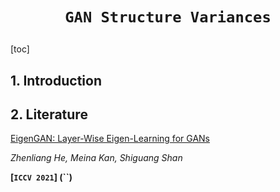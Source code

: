 # <p align=center>`GAN Structure Variances` </p>

[toc]

## 1. Introduction



## 2. Literature

[EigenGAN: Layer-Wise Eigen-Learning for GANs](https://arxiv.org/pdf/2104.12476)  

*Zhenliang He, Meina Kan, Shiguang Shan*  

**[`ICCV 2021`] (``)**
